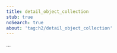 ```yaml
---
title: detail_object_collection
stub: true
noSearch: true
about: 'tag:h2/detail_object_collection'
---
```

  ...
  